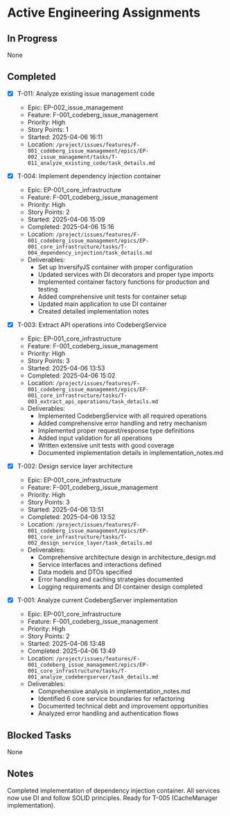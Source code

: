# Active Engineering Assignments

## In Progress

None

## Completed

- [x] T-011: Analyze existing issue management code

  - Epic: EP-002_issue_management
  - Feature: F-001_codeberg_issue_management
  - Priority: High
  - Story Points: 1
  - Started: 2025-04-06 16:11
  - Location: `/project/issues/features/F-001_codeberg_issue_management/epics/EP-002_issue_management/tasks/T-011_analyze_existing_code/task_details.md`

- [x] T-004: Implement dependency injection container

  - Epic: EP-001_core_infrastructure
  - Feature: F-001_codeberg_issue_management
  - Priority: High
  - Story Points: 2
  - Started: 2025-04-06 15:09
  - Completed: 2025-04-06 15:16
  - Location: `/project/issues/features/F-001_codeberg_issue_management/epics/EP-001_core_infrastructure/tasks/T-004_dependency_injection/task_details.md`
  - Deliverables:
    - Set up InversifyJS container with proper configuration
    - Updated services with DI decorators and proper type imports
    - Implemented container factory functions for production and testing
    - Added comprehensive unit tests for container setup
    - Updated main application to use DI container
    - Created detailed implementation notes

- [x] T-003: Extract API operations into CodebergService

  - Epic: EP-001_core_infrastructure
  - Feature: F-001_codeberg_issue_management
  - Priority: High
  - Story Points: 3
  - Started: 2025-04-06 13:53
  - Completed: 2025-04-06 15:02
  - Location: `/project/issues/features/F-001_codeberg_issue_management/epics/EP-001_core_infrastructure/tasks/T-003_extract_api_operations/task_details.md`
  - Deliverables:
    - Implemented CodebergService with all required operations
    - Added comprehensive error handling and retry mechanism
    - Implemented proper request/response type definitions
    - Added input validation for all operations
    - Written extensive unit tests with good coverage
    - Documented implementation details in implementation_notes.md

- [x] T-002: Design service layer architecture

  - Epic: EP-001_core_infrastructure
  - Feature: F-001_codeberg_issue_management
  - Priority: High
  - Story Points: 3
  - Started: 2025-04-06 13:51
  - Completed: 2025-04-06 13:52
  - Location: `/project/issues/features/F-001_codeberg_issue_management/epics/EP-001_core_infrastructure/tasks/T-002_design_service_layer/task_details.md`
  - Deliverables:
    - Comprehensive architecture design in architecture_design.md
    - Service interfaces and interactions defined
    - Data models and DTOs specified
    - Error handling and caching strategies documented
    - Logging requirements and DI container design completed

- [x] T-001: Analyze current CodebergServer implementation
  - Epic: EP-001_core_infrastructure
  - Feature: F-001_codeberg_issue_management
  - Priority: High
  - Story Points: 2
  - Started: 2025-04-06 13:48
  - Completed: 2025-04-06 13:49
  - Location: `/project/issues/features/F-001_codeberg_issue_management/epics/EP-001_core_infrastructure/tasks/T-001_analyze_codebergserver/task_details.md`
  - Deliverables:
    - Comprehensive analysis in implementation_notes.md
    - Identified 6 core service boundaries for refactoring
    - Documented technical debt and improvement opportunities
    - Analyzed error handling and authentication flows

## Blocked Tasks

None

## Notes

Completed implementation of dependency injection container. All services now use DI and follow SOLID principles. Ready for T-005 (CacheManager implementation).
